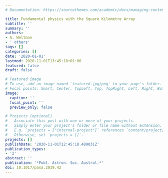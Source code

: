 ```yaml
---
# Documentation: https://sourcethemes.com/academic/docs/managing-content/

title: Fundamental physics with the Square Kilometre Array
subtitle: ''
summary: ''
authors:
- A. Weltman
- ' others'
tags: []
categories: []
date: '2020-01-01'
lastmod: 2020-11-01T13:45:18+01:00
featured: false
draft: false

# Featured image
# To use, add an image named `featured.jpg/png` to your page's folder.
# Focal points: Smart, Center, TopLeft, Top, TopRight, Left, Right, BottomLeft, Bottom, BottomRight.
image:
  caption: ''
  focal_point: ''
  preview_only: false

# Projects (optional).
#   Associate this post with one or more of your projects.
#   Simply enter your project's folder or file name without extension.
#   E.g. `projects = ["internal-project"]` references `content/project/deep-learning/index.md`.
#   Otherwise, set `projects = []`.
projects: []
publishDate: '2020-11-01T12:45:18.489031Z'
publication_types:
- '2'
abstract: ''
publication: '*Publ. Astron. Soc. Austral.*'
doi: 10.1017/pasa.2019.42
---
```

